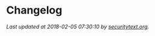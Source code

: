 # Changelog

_Last updated at 2018-02-05 07:30:10 by [securitytext.org](https://securitytext.org)._

